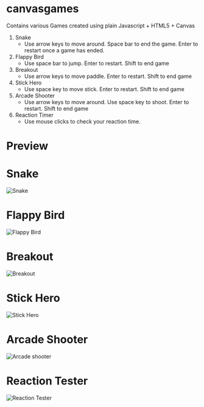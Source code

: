 # canvasgames

Contains various Games created using plain Javascript + HTML5 + Canvas

<ol>
<li>Snake 
  <ul><li>Use arrow keys to move around. Space bar to end the game. Enter to restart once a game has ended.</li></ul>
</li>
<li>Flappy Bird 
  <ul><li>Use space bar to jump. Enter to restart. Shift to end game</li></ul>
</li>
<li>Breakout 
  <ul><li>Use arrow keys to move paddle. Enter to restart. Shift to end game</li></ul>
</li>
<li>Stick Hero 
  <ul><li>Use space key to move stick. Enter to restart. Shift to end game</li></ul>
</li>
<li>Arcade Shooter 
  <ul><li>Use arrow keys to move around. Use space key to shoot. Enter to restart. Shift to end game</li></ul>
</li>
<li>Reaction Timer 
  <ul><li>Use mouse clicks to check your reaction time.</li></ul>
</li>
</ol>

# Preview

# Snake

![Snake](https://github.com/dhi37th/projectscreenshots/blob/master/Project_Screenshot/canvasgames/snake.gif)

# Flappy Bird

![Flappy Bird](https://github.com/dhi37th/projectscreenshots/blob/master/Project_Screenshot/canvasgames/flappybird.gif)

# Breakout

![Breakout](https://github.com/dhi37th/projectscreenshots/blob/master/Project_Screenshot/canvasgames/breakout.gif)

# Stick Hero

![Stick Hero](https://github.com/dhi37th/projectscreenshots/blob/master/Project_Screenshot/canvasgames/stickhero.gif)

# Arcade Shooter

![Arcade shooter](https://github.com/dhi37th/projectscreenshots/blob/master/Project_Screenshot/canvasgames/arcadeshooter.gif)

# Reaction Tester

![Reaction Tester](https://github.com/dhi37th/projectscreenshots/blob/master/Project_Screenshot/canvasgames/reactiontester.gif)
